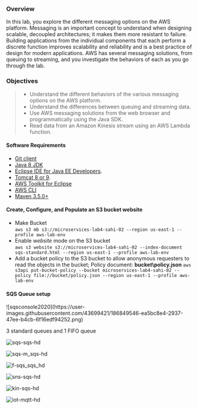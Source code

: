 <h3>Overview</h3>
In this lab, you explore the different messaging options on the AWS platform.
Messaging is an important concept to understand when designing scalable, decoupled architectures; it makes them more resistant to failure.
Building applications from the individual components that each perform a discrete function improves scalability and reliability and is a best practice of design for modern applications.
AWS has several messaging solutions, from queuing to streaming, and you investigate the behaviors of each as you go through the lab.

<h3>Objectives</h3>
<blockquote>
<ul>
<li>Understand the different behaviors of the various messaging options on the AWS platform.</li>
<li>Understand the differences between queuing and streaming data.</li>
<li>Use AWS messaging solutions from the web browser and programmatically using the Java SDK.</li>
<li>Read data from an Amazon Kinesis stream using an AWS Lambda function.</li>
</ul>
</blockquote>

<h4>Software Requirements</h4>
<ul>
<li><a href="https://git-scm.com/book/en/v1/Getting-Started-Installing-Git" target="_blank">Git client</a></li>
<li><a href="http://www.oracle.com/technetwork/pt/java/javase/downloads/jdk8-downloads-2133151.html" title="Java 8 JDK" target="_blank">Java 8 JDK</a></li>
<li><a href="https://www.eclipse.org/downloads/eclipse-packages/" title="Eclipse IDE" target="_blank">Eclipse IDE for Java EE Developers</a>.</li>
<li><a href="https://tomcat.apache.org/download-90.cgi" title="Tomcat Home Support ApacheThe Apache Software Foundation Apache Tomcat" target="_blank">Tomcat 8 or 9</a>.</li>
<li><a href="http://docs.aws.amazon.com/toolkit-for-eclipse/v1/user-guide/setup-install.html" target="_blank">AWS Toolkit for Eclipse</a></li>
<li><a href="http://docs.aws.amazon.com/cli/latest/userguide/installing.html" target="_blank">AWS CLI</a></li>
<li><a href="https://maven.apache.org/download.cgi" title="Maven" target="_blank">Maven 3.5.0+</a></li>
</ul>

<h4>Create, Configure, and Populate an S3 bucket website</h4>
<ul>
  <li>
    Make Bucket
    </br>
    <code>aws s3 mb s3://microservices-lab4-sahi-02 --region us-east-1 --profile aws-lab-env</code>
  </li>
  <li>
    Enable <em>website</em> mode on the S3 bucket
    </br>
    <code>aws s3 website s3://microservices-lab4-sahi-02 --index-document sqs-standard.html --region us-east-1 --profile aws-lab-env</code>
  </li>
  <li>
    Add a bucket policy to the S3 bucket to allow anonymous requesters to read the objects in the bucket; Policy document: <strong>bucket\policy.json</strong>
    <code>aws s3api put-bucket-policy --bucket microservices-lab4-sahi-02 --policy file://bucket/policy.json --region us-east-1 --profile aws-lab-env</code>
  </li>
  
</ul>
 
 <h4>SQS Queue setup</h4>
 ![sqsconsole2020](https://user-images.githubusercontent.com/43699421/186849546-ea5bc8e4-2937-47ee-b4cb-6f16edf94252.png)
<p>3 standard queues and 1 FIFO queue</p>
  
![sqs-sqs-hd](https://user-images.githubusercontent.com/43699421/186841883-89bf4367-4d6f-4734-8f8d-0df8a8f3c62d.gif)

![sqs-m_sqs-hd](https://user-images.githubusercontent.com/43699421/186842364-a7078bc1-bf26-4750-a9c5-23f9deb16fde.gif)

![f-sqs_sqs_hd](https://user-images.githubusercontent.com/43699421/186842948-ece52956-c1a7-4a1a-ba10-eb3ae2dd50b0.gif)

![sns-sqs-hd](https://user-images.githubusercontent.com/43699421/186843696-3bfca830-c003-4cc9-9b25-f7a3430c3f0c.gif)

![kin-sqs-hd](https://user-images.githubusercontent.com/43699421/186844456-9a8a290b-5dae-4f1f-9237-2095fb67b90b.gif)

![iot-mqtt-hd](https://user-images.githubusercontent.com/43699421/186844894-c13608dd-9b99-4a1a-9c75-571466ec3b36.gif)
